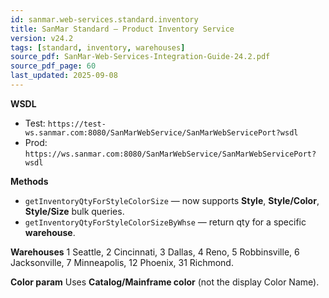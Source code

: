 ```yaml
---
id: sanmar.web-services.standard.inventory
title: SanMar Standard — Product Inventory Service
version: v24.2
tags: [standard, inventory, warehouses]
source_pdf: SanMar-Web-Services-Integration-Guide-24.2.pdf
source_pdf_page: 60
last_updated: 2025-09-08
---
```


**WSDL**
- Test: `https://test-ws.sanmar.com:8080/SanMarWebService/SanMarWebServicePort?wsdl`
- Prod: `https://ws.sanmar.com:8080/SanMarWebService/SanMarWebServicePort?wsdl`

**Methods**
- `getInventoryQtyForStyleColorSize` — now supports **Style**, **Style/Color**, **Style/Size** bulk queries.
- `getInventoryQtyForStyleColorSizeByWhse` — return qty for a specific **warehouse**.

**Warehouses**
1 Seattle, 2 Cincinnati, 3 Dallas, 4 Reno, 5 Robbinsville, 6 Jacksonville, 7 Minneapolis, 12 Phoenix, 31 Richmond.

**Color param**
Uses **Catalog/Mainframe color** (not the display Color Name).
